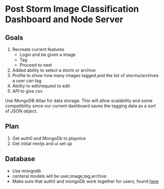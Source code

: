 # Post Storm Image Classification Dashboard and Node Server

## Goals

1. Recreate current features
    - Login and be given a image
    - Tag
    - Proceed to next
2. Added ability to select a storm or archive
3. Profile to show how many images tagged,and the list of storms/archives a user can tag
4. Ability to edit/request to edit
5. API to give csv

Use MongoDB Atlas for data storage. This will allow scalability and some compatibility since our current dashboard saves the tagging data as a sort of JSON object.

## Plan

1. Get auth0 and MongoDb to playnice
2. Get initial nextjs and ui set up

## Database

- Use mongodb
- centeral models will be user,image,tag,archive. 
- Make sure that auth0 and mongoDb work together for users, found [here](https://auth0.com/blog/auth0-tutorials-using-mongodb-atlas-as-a-custom-database/)